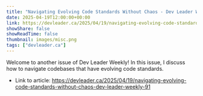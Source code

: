 ```yaml
---
title: "Navigating Evolving Code Standards Without Chaos - Dev Leader Weekly 91"
date: 2025-04-19T12:00:00+00:00
link: https://devleader.ca/2025/04/19/navigating-evolving-code-standards-without-chaos-dev-leader-weekly-91
showShare: false
showReadTime: false
thumbnail: images/misc.png
tags: ["devleader.ca"]
---
```

Welcome to another issue of Dev Leader Weekly! In this issue, I discuss how to navigate codebases that have evolving code standards.

- Link to article: https://devleader.ca/2025/04/19/navigating-evolving-code-standards-without-chaos-dev-leader-weekly-91
